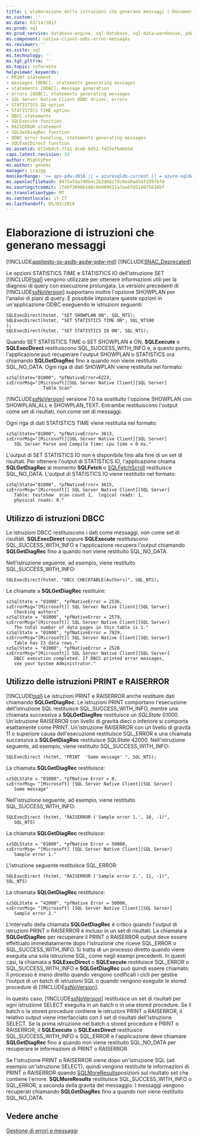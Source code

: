 ```yaml
---
title: L'elaborazione delle istruzioni che generano messaggi | Documenti Microsoft
ms.custom: ''
ms.date: 03/14/2017
ms.prod: sql
ms.prod_service: database-engine, sql-database, sql-data-warehouse, pdw
ms.component: native-client-odbc-error-messages
ms.reviewer: ''
ms.suite: sql
ms.technology: ''
ms.tgt_pltfrm: ''
ms.topic: reference
helpviewer_keywords:
- PRINT statement
- messages [ODBC], statements generating messages
- statements [ODBC], message generation
- errors [ODBC], statements generating messages
- SQL Server Native Client ODBC driver, errors
- STATISTICS IO option
- STATISTICS TIME option
- DBCC statements
- SQLExecute function
- RAISERROR statement
- SQLGetDiagRec function
- ODBC error handling, statements generating messages
- SQLExecDirect function
ms.assetid: 672ebdc5-7fa1-4ceb-8d52-fd25ef646654
caps.latest.revision: 32
author: MightyPen
ms.author: genemi
manager: craigg
monikerRange: '>= aps-pdw-2016 || = azuresqldb-current || = azure-sqldw-latest || >= sql-server-2016 || = sqlallproducts-allversions'
ms.openlocfilehash: 9475afda740b4c2b2d6b279c0ea0a454fd397bf0
ms.sourcegitcommit: 1740f3090b168c0e809611a7aa6fd514075616bf
ms.translationtype: MT
ms.contentlocale: it-IT
ms.lasthandoff: 05/03/2018
---
```

# <a name="processing-statements-that-generate-messages"></a>Elaborazione di istruzioni che generano messaggi
[!INCLUDE[appliesto-ss-asdb-asdw-pdw-md](../../includes/appliesto-ss-asdb-asdw-pdw-md.md)]
[!INCLUDE[SNAC_Deprecated](../../includes/snac-deprecated.md)]

  Le opzioni STATISTICS TIME e STATISTICS IO dell'istruzione SET [!INCLUDE[tsql](../../includes/tsql-md.md)] vengono utilizzate per ottenere informazioni utili per la diagnosi di query con esecuzione prolungata. Le versioni precedenti di [!INCLUDE[ssNoVersion](../../includes/ssnoversion-md.md)] supportano inoltre l'opzione SHOWPLAN per l'analisi di piani di query. È possibile impostare queste opzioni in un'applicazione ODBC eseguendo le istruzioni seguenti:  
  
```  
SQLExecDirect(hstmt, "SET SHOWPLAN ON", SQL_NTS);  
SQLExecDirect(hstmt, "SET STATISTICS TIME ON", SQL_NTS90  
);  
SQLExecDirect(hstmt, "SET STATISTICS IO ON", SQL_NTS);  
```  
  
 Quando SET STATISTICS TIME o SET SHOWPLAN è ON, **SQLExecute** e **SQLExecDirect** restituiscono SQL_SUCCESS_WITH_INFO e, a questo punto, l'applicazione può recuperare l'output SHOWPLAN o STATISTICS ora chiamando **SQLGetDiagRec** fino a quando non viene restituito SQL_NO_DATA. Ogni riga di dati SHOWPLAN viene restituita nel formato:  
  
```  
szSqlState="01000", *pfNativeError=6223,  
szErrorMsg="[Microsoft][SQL Server Native Client][SQL Server]   
              Table Scan"  
```  
  
 [!INCLUDE[ssNoVersion](../../includes/ssnoversion-md.md)] versione 7.0 ha sostituito l'opzione SHOWPLAN con SHOWPLAN_ALL e SHOWPLAN_TEXT. Entrambe restituiscono l'output come set di risultati, non come set di messaggi.  
  
 Ogni riga di dati STATISTICS TIME viene restituita nel formato:  
  
```  
szSqlState="01000", *pfNativeError= 3613,  
szErrorMsg="[Microsoft][SQL Server Native Client][SQL Server]  
   SQL Server Parse and Compile Time: cpu time = 0 ms."  
```  
  
 L'output di SET STATISTICS IO non è disponibile fino alla fine di un set di risultati. Per ottenere l'output di STATISTICS IO, l'applicazione chiama **SQLGetDiagRec** al momento **SQLFetch** o [SQLFetchScroll](../../relational-databases/native-client-odbc-api/sqlfetchscroll.md) restituisce SQL_NO_DATA. L'output di STATISTICS IO viene restituito nel formato:  
  
```  
szSqlState="01000", *pfNativeError= 3615,  
szErrorMsg="[Microsoft][ SQL Server Native Client][SQL Server]  
   Table: testshow  scan count 1,  logical reads: 1,  
   physical reads: 0."  
```  
  
## <a name="using-dbcc-statements"></a>Utilizzo di istruzioni DBCC  
 Le istruzioni DBCC restituiscono i dati come messaggi, non come set di risultati. **SQLExecDirect** oppure **SQLExecute** restituiscono SQL_SUCCESS_WITH_INFO e l'applicazione recupera l'output chiamando **SQLGetDiagRec** fino a quando non viene restituito SQL_NO_DATA.  
  
 Nell'istruzione seguente, ad esempio, viene restituito SQL_SUCCESS_WITH_INFO:  
  
```  
SQLExecDirect(hstmt, "DBCC CHECKTABLE(Authors)", SQL_NTS);  
```  
  
 Le chiamate a **SQLGetDiagRec** restituire:  
  
```  
szSqlState = "01000", *pfNativeError = 2536,  
szErrorMsg="[Microsoft][ SQL Server Native Client][SQL Server]  
   Checking authors"  
szSqlState = "01000", *pfNativeError = 2579,  
szErrorMsg="[Microsoft][ SQL Server Native Client][SQL Server]  
   The total number of data pages in this table is 1."  
szSqlState = "01000", *pfNativeError = 7929,  
szErrorMsg="[Microsoft][ SQL Server Native Client][SQL Server]  
   Table has 23 data rows."  
szSqlState = "01000", *pfNativeError = 2528  
szErrorMsg="[Microsoft][ SQL Server Native Client][SQL Server]  
   DBCC execution completed. If DBCC printed error messages,  
   see your System Administrator."  
```  
  
## <a name="using-print-and-raiserror-statements"></a>Utilizzo delle istruzioni PRINT e RAISERROR  
 [!INCLUDE[tsql](../../includes/tsql-md.md)] Le istruzioni PRINT e RAISERROR anche restituire dati chiamando **SQLGetDiagRec**. Le istruzioni PRINT comportano l'esecuzione dell'istruzione SQL restituisce SQL_SUCCESS_WITH_INFO, mentre una chiamata successiva a **SQLGetDiagRec** restituisce un *SQLState* 01000. Un'istruzione RAISERROR con livello di gravità dieci o inferiore si comporta esattamente come PRINT. Un'istruzione RAISERROR con un livello di gravità 11 o superiore causa dell'esecuzione restituisce SQL_ERROR e una chiamata successiva a **SQLGetDiagRec** restituisce *SQLState* 42000. Nell'istruzione seguente, ad esempio, viene restituito SQL_SUCCESS_WITH_INFO:  
  
```  
SQLExecDirect (hstmt, "PRINT  'Some message' ", SQL_NTS);  
```  
  
 La chiamata **SQLGetDiagRec** restituisce:  
  
```  
szSQLState = "01000", *pfNative Error = 0,  
szErrorMsg= "[Microsoft] [SQL Server Native Client][SQL Server]  
   Some message"  
```  
  
 Nell'istruzione seguente, ad esempio, viene restituito SQL_SUCCESS_WITH_INFO:  
  
```  
SQLExecDirect (hstmt, "RAISERROR ('Sample error 1.', 10, -1)",  
   SQL_NTS)  
```  
  
 La chiamata **SQLGetDiagRec** restituisce:  
  
```  
szSQLState = "01000", *pfNative Error = 50000,  
szErrorMsg= "[Microsoft] [SQL Server Native Client][SQL Server]  
   Sample error 1."  
```  
  
 L'istruzione seguente restituisce SQL_ERROR:  
  
```  
SQLExecDirect (hstmt, "RAISERROR ('Sample error 2.', 11, -1)", SQL_NTS)  
```  
  
 La chiamata **SQLGetDiagRec** restituisce:  
  
```  
szSQLState = "42000", *pfNative Error = 50000,  
szErrorMsg= "[Microsoft] [SQL Server Native Client][SQL Server]  
   Sample error 2."  
```  
  
 L'intervallo della chiamata **SQLGetDiagRec** è critico quando l'output di istruzioni PRINT o RAISERROR è incluso in un set di risultati. La chiamata a **SQLGetDiagRec** per recuperare il PRINT o RAISERROR output deve essere effettuato immediatamente dopo l'istruzione che riceve SQL_ERROR o SQL_SUCCESS_WITH_INFO. Si tratta di un processo diretto quando viene eseguita una sola istruzione SQL, come negli esempi precedenti. In questi casi, la chiamata a **SQLExecDirect** o **SQLExecute** restituisce SQL_ERROR o SQL_SUCCESS_WITH_INFO e **SQLGetDiagRec** può quindi essere chiamato. Il processo è meno diretto quando vengono codificati i cicli per gestire l'output di un batch di istruzioni SQL o quando vengono eseguite le stored procedure di [!INCLUDE[ssNoVersion](../../includes/ssnoversion-md.md)].  
  
 In questo caso, [!INCLUDE[ssNoVersion](../../includes/ssnoversion-md.md)] restituisce un set di risultati per ogni istruzione SELECT eseguita in un batch o in una stored procedure. Se il batch o la stored procedure contiene le istruzioni PRINT o RAISERROR, il relativo output viene interfacciato con il set di risultati dell'istruzione SELECT. Se la prima istruzione nel batch o stored procedure è PRINT o RAISERROR, il **SQLExecute** o **SQLExecDirect** restituisce SQL_SUCCESS_WITH_INFO o SQL_ERROR e l'applicazione deve chiamare **SQLGetDiagRec** fino a quando non viene restituito SQL_NO_DATA per recuperare le informazioni di PRINT o RAISERROR.  
  
 Se l'istruzione PRINT o RAISERROR viene dopo un'istruzione SQL (ad esempio un'istruzione SELECT), quindi vengono restituite le informazioni di PRINT o RAISERROR quando [SQLMoreResults](../../relational-databases/native-client-odbc-api/sqlmoreresults.md)posizioni sul risultato set che contiene l'errore. **SQLMoreResults** restituisce SQL_SUCCESS_WITH_INFO o SQL_ERROR, a seconda della gravità del messaggio. I messaggi vengono recuperati chiamando **SQLGetDiagRec** fino a quando non viene restituito SQL_NO_DATA.  
  
## <a name="see-also"></a>Vedere anche  
 [Gestione di errori e messaggi](../../relational-databases/native-client-odbc-error-messages/handling-errors-and-messages.md)  
  
  
